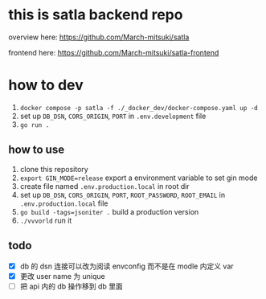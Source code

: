 # this is satla backend repo

overview here:
https://github.com/March-mitsuki/satla

frontend here:
https://github.com/March-mitsuki/satla-frontend

# how to dev

1. `docker compose -p satla -f ./_docker_dev/docker-compose.yaml up -d`
2. set up `DB_DSN`, `CORS_ORIGIN`, `PORT` in `.env.development` file
3. `go run .`

## how to use

1. clone this repository
1. `export GIN_MODE=release` export a environment variable to set gin mode
1. create file named `.env.production.local` in root dir
2. set up `DB_DSN`, `CORS_ORIGIN`, `PORT`, `ROOT_PASSWORD`, `ROOT_EMAIL` in `.env.production.local` file
3. `go build -tags=jsoniter .` build a production version
4. `./vvvorld` run it

## todo

- [x] db 的 dsn 连接可以改为阅读 envconfig 而不是在 modle 内定义 var
- [x] 更改 user name 为 unique
- [ ] 把 api 内的 db 操作移到 db 里面
